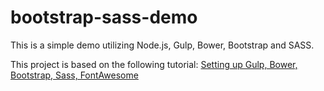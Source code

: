 # bootstrap-sass-demo
<p>This is a simple demo utilizing Node.js, Gulp, Bower, Bootstrap and SASS.</p>
<p>This project is based on the following tutorial: <a href="http://ericlbarnes.com/setting-gulp-bower-bootstrap-sass-fontawesome/">Setting up Gulp, Bower, Bootstrap, Sass, FontAwesome</a></p>
